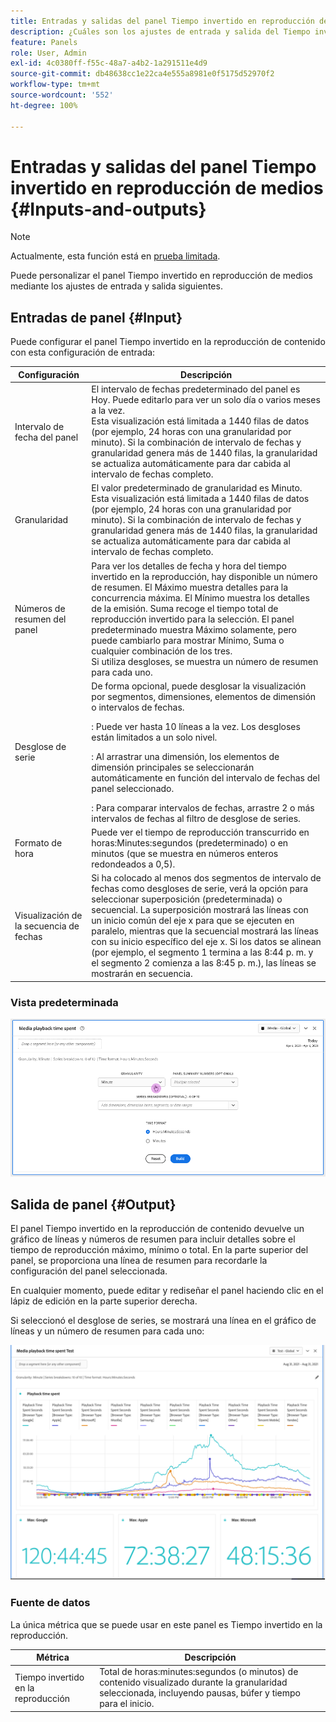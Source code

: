 ```yaml
---
title: Entradas y salidas del panel Tiempo invertido en reproducción de medios
description: ¿Cuáles son los ajustes de entrada y salida del Tiempo invertido en reproducción de medios?
feature: Panels
role: User, Admin
exl-id: 4c0380ff-f55c-48a7-a4b2-1a291511e4d9
source-git-commit: db48638cc1e22ca4e555a8981e0f5175d52970f2
workflow-type: tm+mt
source-wordcount: '552'
ht-degree: 100%

---
```


# Entradas y salidas del panel Tiempo invertido en reproducción de medios {#Inputs-and-outputs}

>[!NOTE]
>
>Actualmente, esta función está en [prueba limitada](/help/release-notes/releases.md).


Puede personalizar el panel Tiempo invertido en reproducción de medios mediante los ajustes de entrada y salida siguientes.

## Entradas de panel {#Input}

Puede configurar el panel Tiempo invertido en la reproducción de contenido con esta configuración de entrada:

| Configuración | Descripción |
|---|---|
| Intervalo de fecha del panel | El intervalo de fechas predeterminado del panel es Hoy. Puede editarlo para ver un solo día o varios meses a la vez.<br>Esta visualización está limitada a 1440 filas de datos (por ejemplo, 24 horas con una granularidad por minuto). Si la combinación de intervalo de fechas y granularidad genera más de 1440 filas, la granularidad se actualiza automáticamente para dar cabida al intervalo de fechas completo. |
| Granularidad | El valor predeterminado de granularidad es Minuto.<br>Esta visualización está limitada a 1440 filas de datos (por ejemplo, 24 horas con una granularidad por minuto). Si la combinación de intervalo de fechas y granularidad genera más de 1440 filas, la granularidad se actualiza automáticamente para dar cabida al intervalo de fechas completo. |
| Números de resumen del panel | Para ver los detalles de fecha y hora del tiempo invertido en la reproducción, hay disponible un número de resumen. El Máximo muestra detalles para la concurrencia máxima. El Mínimo muestra los detalles de la emisión. Suma recoge el tiempo total de reproducción invertido para la selección. El panel predeterminado muestra Máximo solamente, pero puede cambiarlo para mostrar Mínimo, Suma o cualquier combinación de los tres.<br>Si utiliza desgloses, se muestra un número de resumen para cada uno. |
| Desglose de serie | De forma opcional, puede desglosar la visualización por segmentos, dimensiones, elementos de dimensión o intervalos de fechas.<p>: Puede ver hasta 10 líneas a la vez. Los desgloses están limitados a un solo nivel.</p><p>: Al arrastrar una dimensión, los elementos de dimensión principales se seleccionarán automáticamente en función del intervalo de fechas del panel seleccionado.</p>: Para comparar intervalos de fechas, arrastre 2 o más intervalos de fechas al filtro de desglose de series. |
| Formato de hora | Puede ver el tiempo de reproducción transcurrido en horas:Minutes:segundos (predeterminado) o en minutos (que se muestra en números enteros redondeados a 0,5). |
| Visualización de la secuencia de fechas | Si ha colocado al menos dos segmentos de intervalo de fechas como desgloses de serie, verá la opción para seleccionar superposición (predeterminada) o secuencial. La superposición mostrará las líneas con un inicio común del eje x para que se ejecuten en paralelo, mientras que la secuencial mostrará las líneas con su inicio específico del eje x. Si los datos se alinean (por ejemplo, el segmento 1 termina a las 8:44 p. m. y el segmento 2 comienza a las 8:45 p. m.), las líneas se mostrarán en secuencia. |

### Vista predeterminada

![Vista predeterminada](../assets/mpts_default_view.png)

## Salida de panel {#Output}

El panel Tiempo invertido en la reproducción de contenido devuelve un gráfico de líneas y números de resumen para incluir detalles sobre el tiempo de reproducción máximo, mínimo o total. En la parte superior del panel, se proporciona una línea de resumen para recordarle la configuración del panel seleccionada.

En cualquier momento, puede editar y rediseñar el panel haciendo clic en el lápiz de edición en la parte superior derecha.

Si seleccionó el desglose de series, se mostrará una línea en el gráfico de líneas y un número de resumen para cada uno:

![salida de tiempo invertido en la reproducción de contenido](../assets/mpts_outputs1.png)

### Fuente de datos

La única métrica que se puede usar en este panel es Tiempo invertido en la reproducción.

| Métrica | Descripción |
|---|---|
| Tiempo invertido en la reproducción | Total de horas:minutes:segundos (o minutos) de contenido visualizado durante la granularidad seleccionada, incluyendo pausas, búfer y tiempo para el inicio. |
